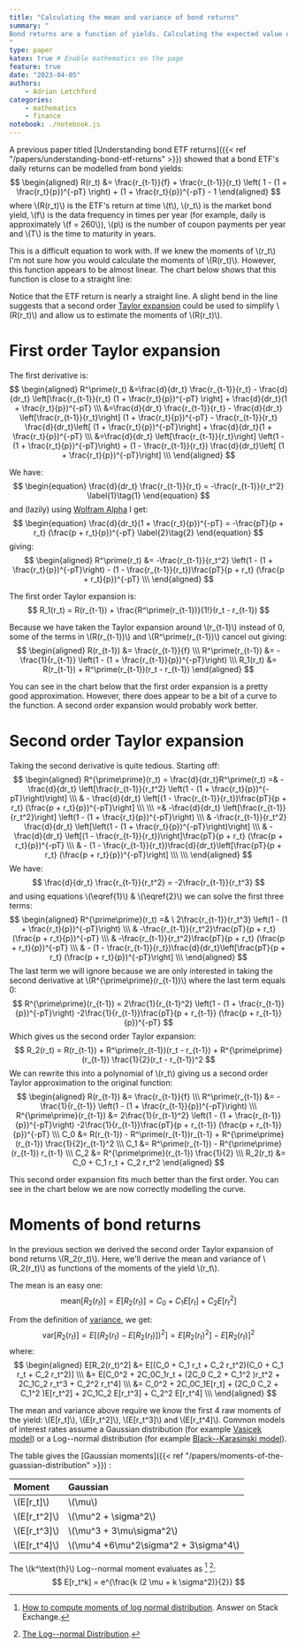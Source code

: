 ```yaml
---
title: "Calculating the mean and variance of bond returns"
summary: "
Bond returns are a function of yields. Calculating the expected value of this function is quite difficult. You can take a Taylor expansion to make calculating the mean and variance of returns much easier.
"
type: paper
katex: true # Enable mathematics on the page
feature: true
date: "2023-04-05"
authors:
    - Adrian Letchford
categories:
    - mathematics
    - finance
notebook: ./notebook.js
---
```


A previous paper titled [Understanding bond ETF returns]({{< ref "/papers/understanding-bond-etf-returns" >}}) showed that a bond ETF's daily returns can be modelled from bond yields:
$$
\begin{aligned}
R(r_t)  &= \frac{r_{t-1}}{f} + \frac{r_{t-1}}{r_t} \left( 1 - (1 + \frac{r_t}{p})^{-pT} \right) + (1 + \frac{r_t}{p})^{-pT} - 1
\end{aligned}
$$
where \\(R(r_t)\\) is the ETF's return at time \\(t\\), \\(r_t\\) is the market bond yield, \\(f\\) is the data frequency in times per year (for example, daily is approximately \\(f = 260\\)), \\(p\\) is the number of coupon payments per year and \\(T\\) is the time to maturity in years.

This is a difficult equation to work with. If we knew the moments of \\(r_t\\) I'm not sure how you would calculate the moments of \\(R(r_t)\\). However, this function appears to be almost linear. The chart below shows that this function is close to a straight line:

<plot id="etf_return_plot"></plot>

Notice that the ETF return is nearly a straight line. A slight bend in the line suggests that a second order [Taylor expansion](https://en.wikipedia.org/wiki/Taylor_series) could be used to simplify \\(R(r_t)\\) and allow us to estimate the moments of \\(R(r_t)\\).

# First order Taylor expansion

The first derivative is:
$$
\begin{aligned}
R^\prime(r_t) &=\frac{d}{dr_t} \frac{r_{t-1}}{r_t} - \frac{d}{dr_t} \left[\frac{r_{t-1}}{r_t} (1 + \frac{r_t}{p})^{-pT} \right] + \frac{d}{dr_t}(1 + \frac{r_t}{p})^{-pT} \\\
&=\frac{d}{dr_t} \frac{r_{t-1}}{r_t} - \frac{d}{dr_t} \left[\frac{r_{t-1}}{r_t}\right] (1 + \frac{r_t}{p})^{-pT} -  \frac{r_{t-1}}{r_t} \frac{d}{dr_t}\left[ (1 + \frac{r_t}{p})^{-pT}\right]  + \frac{d}{dr_t}(1 + \frac{r_t}{p})^{-pT} \\\
&=\frac{d}{dr_t} \left[\frac{r_{t-1}}{r_t}\right] \left(1 - (1 + \frac{r_t}{p})^{-pT}\right) + (1 -  \frac{r_{t-1}}{r_t}) \frac{d}{dr_t}\left[ (1 + \frac{r_t}{p})^{-pT}\right] \\\
\end{aligned}
$$

We have:
$$
\begin{equation}
\frac{d}{dr_t} \frac{r_{t-1}}{r_t} = -\frac{r_{t-1}}{r_t^2} \label{1}\tag{1}
\end{equation}
$$
and (lazily) using [Wolfram Alpha](https://www.wolframalpha.com/input?i=%281+%2B+x%2Fa%29%5E%28-c%29) I get:
$$
\begin{equation}
\frac{d}{dr_t}(1 + \frac{r_t}{p})^{-pT} = -\frac{pT}{p + r_t} (\frac{p + r_t}{p})^{-pT} \label{2}\tag{2}
\end{equation}
$$
giving:
$$
\begin{aligned}
R^\prime(r_t) &= -\frac{r_{t-1}}{r_t^2} \left(1 - (1 + \frac{r_t}{p})^{-pT}\right) - (1 -  \frac{r_{t-1}}{r_t})\frac{pT}{p + r_t} (\frac{p + r_t}{p})^{-pT} \\\
\end{aligned}
$$

The first order Taylor expansion is:
$$
R_1(r_t) = R(r_{t-1}) + \frac{R^\prime(r_{t-1})}{1!}(r_t - r_{t-1})
$$

Because we have taken the Taylor expansion around \\(r_{t-1}\\) instead of 0, some of the terms in \\(R(r_{t-1})\\) and \\(R^\prime(r_{t-1})\\) cancel out giving:
$$
\begin{aligned}
R(r_{t-1})  &= \frac{r_{t-1}}{f}  \\\
R^\prime(r_{t-1}) &= -\frac{1}{r_{t-1}} \left(1 - (1 + \frac{r_{t-1}}{p})^{-pT}\right) \\\
R_1(r_t) &= R(r_{t-1}) + R^\prime(r_{t-1})(r_t - r_{t-1})
\end{aligned}
$$

You can see in the chart below that the first order expansion is a pretty good approximation. However, there does appear to be a bit of a curve to the function. A second order expansion would probably work better.

<plot id="taylor_expansion_order_1_plot"></plot>

# Second order Taylor expansion

Taking the second derivative is quite tedious. Starting off:
$$
\begin{aligned}
R^{\prime\prime}(r_t) = \frac{d}{dr_t}R^\prime(r_t) =& -\frac{d}{dr_t} \left[\frac{r_{t-1}}{r_t^2} \left(1 - (1 + \frac{r_t}{p})^{-pT}\right)\right] \\\
& - \frac{d}{dr_t} \left[(1 - \frac{r_{t-1}}{r_t})\frac{pT}{p + r_t} (\frac{p + r_t}{p})^{-pT}\right] \\\
\\\
=& -\frac{d}{dr_t} \left[\frac{r_{t-1}}{r_t^2}\right] \left(1 - (1 + \frac{r_t}{p})^{-pT}\right) \\\
& -\frac{r_{t-1}}{r_t^2} \frac{d}{dr_t} \left[\left(1 - (1 + \frac{r_t}{p})^{-pT}\right)\right] \\\
& - \frac{d}{dr_t} \left[(1 - \frac{r_{t-1}}{r_t})\right]\frac{pT}{p + r_t} (\frac{p + r_t}{p})^{-pT} \\\
& - (1 - \frac{r_{t-1}}{r_t})\frac{d}{dr_t}\left[\frac{pT}{p + r_t} (\frac{p + r_t}{p})^{-pT}\right] \\\
\\\
\end{aligned}
$$
We have:
$$
\frac{d}{dr_t} \frac{r_{t-1}}{r_t^2} = -2\frac{r_{t-1}}{r_t^3}
$$
and using equations \\(\eqref{1}\\) & \\(\eqref{2}\\) we can solve the first three terms:
$$
\begin{aligned}
R^{\prime\prime}(r_t) =& \ 2\frac{r_{t-1}}{r_t^3} \left(1 - (1 + \frac{r_t}{p})^{-pT}\right) \\\
& -\frac{r_{t-1}}{r_t^2}\frac{pT}{p + r_t} (\frac{p + r_t}{p})^{-pT} \\\
& -\frac{r_{t-1}}{r_t^2}\frac{pT}{p + r_t} (\frac{p + r_t}{p})^{-pT} \\\
& - (1 - \frac{r_{t-1}}{r_t})\frac{d}{dr_t}\left[\frac{pT}{p + r_t} (\frac{p + r_t}{p})^{-pT}\right] \\\
\end{aligned}
$$
The last term we will ignore because we are only interested in taking the second derivative at \\(R^{\prime\prime}(r_{t-1})\\) where the last term equals 0:
$$
R^{\prime\prime}(r_{t-1}) = 2\frac{1}{r_{t-1}^2} \left(1 - (1 + \frac{r_{t-1}}{p})^{-pT}\right) -2\frac{1}{r_{t-1}}\frac{pT}{p + r_{t-1}} (\frac{p + r_{t-1}}{p})^{-pT}
$$
Which gives us the second order Taylor expansion:
$$
R_2(r_t) = R(r_{t-1}) + R^\prime(r_{t-1})(r_t - r_{t-1}) + R^{\prime\prime}(r_{t-1}) \frac{1}{2}(r_t - r_{t-1})^2
$$
We can rewrite this into a polynomial of \\(r_t\\) giving us a second order Taylor approximation to the original function:
$$
\begin{aligned}
R(r_{t-1}) &= \frac{r_{t-1}}{f} \\\
R^\prime(r_{t-1}) &= -\frac{1}{r_{t-1}} \left(1 - (1 + \frac{r_{t-1}}{p})^{-pT}\right) \\\
R^{\prime\prime}(r_{t-1}) &= 2\frac{1}{r_{t-1}^2} \left(1 - (1 + \frac{r_{t-1}}{p})^{-pT}\right) -2\frac{1}{r_{t-1}}\frac{pT}{p + r_{t-1}} (\frac{p + r_{t-1}}{p})^{-pT} \\\
C_0 &= R(r_{t-1}) - R^\prime(r_{t-1})r_{t-1} + R^{\prime\prime}(r_{t-1}) \frac{1}{2}r_{t-1}^2 \\\
C_1 &= R^\prime(r_{t-1}) - R^{\prime\prime}(r_{t-1}) r_{t-1} \\\
C_2 &= R^{\prime\prime}(r_{t-1}) \frac{1}{2} \\\
R_2(r_t) &= C_0 + C_1 r_t + C_2 r_t^2
\end{aligned}
$$

This second order expansion fits much better than the first order. You can see in the chart below we are now correctly modelling the curve.

<plot id="taylor_expansion_plot"></plot>

# Moments of bond returns

In the previous section we derived the second order Taylor expansion of bond returns \\(R_2(r_t)\\). Here, we'll derive the mean and variance of \\(R_2(r_t)\\) as functions of the moments of the yield \\(r_t\\).

The mean is an easy one:
$$
\text{mean}[R_2(r_t)] = E[R_2(r_t)] = C_0 + C_1 E[r_t] + C_2 E[r_t^2]
$$

From the definition of [variance](https://en.wikipedia.org/wiki/Variance#Definition), we get:
$$
\text{var}[R_2(r_t)] = E[(R_2(r_t) - E[R_2(r_t)])^2] = E[R_2(r_t)^2] - E[R_2(r_t)]^2
$$
where:
$$
\begin{aligned}
E[R_2(r_t)^2] &= E[(C_0 + C_1 r_t + C_2 r_t^2)(C_0 + C_1 r_t + C_2 r_t^2)] \\\
&= E[C_0^2 + 2C_0C_1r_t + (2C_0 C_2 + C_1^2 )r_t^2 + 2C_1C_2 r_t^3 + C_2^2 r_t^4] \\\
&= C_0^2 + 2C_0C_1E[r_t] + (2C_0 C_2 + C_1^2 )E[r_t^2] + 2C_1C_2 E[r_t^3] + C_2^2 E[r_t^4] \\\
\end{aligned}
$$

The mean and variance above require we know the first 4 raw moments of the yield: \\(E[r_t]\\), \\(E[r_t^2]\\), \\(E[r_t^3]\\) and \\(E[r_t^4]\\). Common models of interest rates assume a Gaussian distribution (for example [Vasicek model](https://en.wikipedia.org/wiki/Vasicek_model)) or a Log--normal distribution (for example [Black--Karasinski model](https://en.wikipedia.org/wiki/Black%E2%80%93Karasinski_model)).

The table gives the [Gaussian moments]({{< ref "/papers/moments-of-the-guassian-distribution" >}}) :

| Moment          | Gaussian                                 |
|:----------------|:-----------------------------------------|
| \\(E[r_t]\\)    | \\(\mu\\)                                |
| \\(E[r_t^2]\\)  | \\(\mu^2 + \sigma^2\\)                   |
| \\(E[r_t^3]\\)  | \\(\mu^3 + 3\mu\sigma^2\\)               |
| \\(E[r_t^4]\\)  | \\(\mu^4 +6\mu^2\sigma^2 + 3\sigma^4\\)  |

The \\(k^\text{th}\\) Log--normal moment evaluates as [^1] [^2]:
$$
E[r_t^k] = e^{\frac{k (2 \mu + k \sigma^2)}{2}}
$$

<!-- ### Covariance
$$
\begin{aligned}
\text{cov}(R_2(r_l), R_2(r_s)) &= E[(R_2(r_l) - \mu_l)(R_2(r_s) - \mu_s)] \\\
& = E[R_2(r_l)R_2(r_s)] -\mu_s E[R_2(r_l)] - \mu_l E[R_2(r_s)] + \mu_l \mu_s
\end{aligned}
$$

where:
$$
\begin{aligned}
    E[R_2(r_{lt})R_2(r_{st})] &= E[(C_0(r_{l,t-1}) + C_1(r_{l,t-1}) r_{lt} + C_2(r_{l,t-1}) r_{lt}^2 ) \\\
    &\quad\times(C_0(r_{s,t-1}) + C_1(r_{s,t-1}) r_{st} + C_2(r_{s,t-1}) r_{st}^2 )]\\\
    \\\
    &= C_0(r_{l,t-1})C_0(r_{s,t-1}) \\\
    &\quad + C_1(r_{l,t-1})C_0(r_{s,t-1}) E[r_{lt}] \\\
    &\quad + C_0(r_{l,t-1})C_1(r_{s,t-1}) E[r_{st}] \\\
    &\quad + C_2(r_{l,t-1})C_0(r_{s,t-1}) E[r_{lt}^2] \\\
    &\quad + C_0(r_{l,t-1})C_2(r_{s,t-1}) E[r_{st}^2] \\\
    &\quad + C_1(r_{l,t-1})C_1(r_{s,t-1}) E[r_{lt} r_{st}] \\\
    &\quad + C_1(r_{l,t-1})C_2(r_{s,t-1}) E[r_{lt} r_{st}^2] \\\
    &\quad + C_2(r_{l,t-1})C_1(r_{s,t-1}) E[r_{lt}^2 r_{st}] \\\
    &\quad + C_2(r_{l,t-1})C_2(r_{s,t-1}) E[r_{lt}^2 r_{st}^2] \\\
\end{aligned}
$$ -->

[^1]: [How to compute moments of log normal distribution](https://math.stackexchange.com/a/628692). Answer on Stack Exchange.
[^2]: [The Log--normal Distribution](https://www.randomservices.org/random/special/LogNormal.html).
